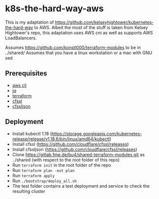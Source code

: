# k8s-the-hard-way-aws

This is my adaptation of https://github.com/kelseyhightower/kubernetes-the-hard-way to AWS. 
Albeit the most of the stuff is taken from Kelsey Hightower's repo, this adaptation uses AWS cni as well as supports AWS LoadBalancers.

Assumes https://github.com/konstl000/terraform-modules to be in ../shared/
Assumes that you have a linux workstation or a mac with GNU sed

## Prerequisites
 - [aws cli](https://aws.amazon.com/cli/?nc1=h_ls)
 - [jq](https://stedolan.github.io/jq/download/)
 - [terraform](https://www.terraform.io/downloads.html)
 - [cfssl](https://github.com/cloudflare/cfssl/releases)
 - [cfssljson](https://github.com/cloudflare/cfssl/releases)
## Deployment
 - Install kubectl 1.18 (https://storage.googleapis.com/kubernetes-release/release/v1.18.6/bin/linux/amd64/kubectl)
 - Install cfssl (https://github.com/cloudflare/cfssl/releases)
 - Install cfssljson (https://github.com/cloudflare/cfssl/releases)
 - Clone https://gitlab.fme.de/bu4/shared-terraform-modules.git as ../shared (with respect to the root folder of this repo)
 - Run ```terraform init``` in the root folder of the repo
 - Run ```terraform plan -out plan```
 - Run ```terraform apply```
 - Run ```./bootstrap/deploy_all.sh```
 - The test folder contains a test deployment and service to check the resulting cluster
